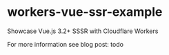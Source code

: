 # workers-vue-ssr-example
Showcase Vue.js 3.2+ SSSR with Cloudflare Workers

For more information see blog post: todo